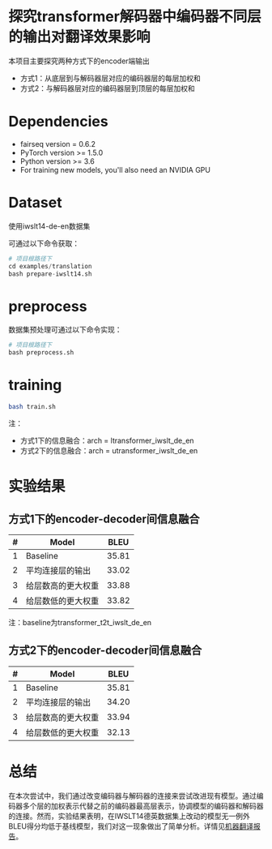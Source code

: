  # 探究transformer解码器中编码器不同层的输出对翻译效果影响
本项目主要探究两种方式下的encoder端输出
- 方式1：从底层到与解码器层对应的编码器层的每层加权和
- 方式2：与解码器层对应的编码器层到顶层的每层加权和
# Dependencies
- fairseq version = 0.6.2
- PyTorch version >= 1.5.0
- Python version >= 3.6
- For training new models, you'll also need an NVIDIA GPU
# Dataset
使用iwslt14-de-en数据集

可通过以下命令获取：  
```py 
# 项目根路径下
cd examples/translation
bash prepare-iwslt14.sh
```
# preprocess
数据集预处理可通过以下命令实现：
```py 
# 项目根路径下
bash preprocess.sh
```
# training
```sh
bash train.sh
```
注：
- 方式1下的信息融合：arch = ltransformer_iwslt_de_en
- 方式2下的信息融合：arch = utransformer_iwslt_de_en

# 实验结果
## 方式1下的encoder-decoder间信息融合
#| Model |  BLEU |
--|--|--
1|Baseline|35.81
2|平均连接层的输出|33.02
3|给层数高的更大权重|33.88
4|给层数低的更大权重|33.82

注：baseline为transformer_t2t_iwslt_de_en
## 方式2下的encoder-decoder间信息融合
#| Model |  BLEU |
--|--|--
1|Baseline|35.81
2|平均连接层的输出|34.20
3|给层数高的更大权重|33.94
4|给层数低的更大权重|32.13

# 总结
在本次尝试中，我们通过改变编码器与解码器的连接来尝试改进现有模型。通过编码器多个层的加权表示代替之前的编码器最高层表示，协调模型的编码器和解码器的连接。然而，实验结果表明，在IWSLT14德英数据集上改动的模型无一例外BLEU得分均低于基线模型，我们对这一现象做出了简单分析。详情见[机器翻译报告](https://github.com/dayangxiaosong/MTProject/blob/main/%E5%91%A8%E5%AE%A3%E5%86%9B-2001888-%E6%9C%BA%E5%99%A8%E7%BF%BB%E8%AF%91%E6%8A%A5%E5%91%8A.pdf)。

